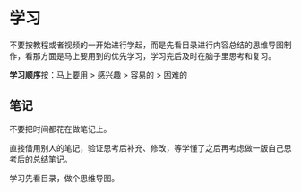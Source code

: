# 学习

不要按教程或者视频的一开始进行学起，而是先看目录进行内容总结的思维导图制作，看那方面是马上要用到的优先学习，学习完后及时在脑子里思考和复习。  

**学习顺序**按：马上要用 > 感兴趣 > 容易的 > 困难的  

## 笔记

不要把时间都花在做笔记上。

直接借用别人的笔记，验证思考后补充、修改，等学懂了之后再考虑做一版自己思考后的总结笔记。

学习先看目录，做个思维导图。
